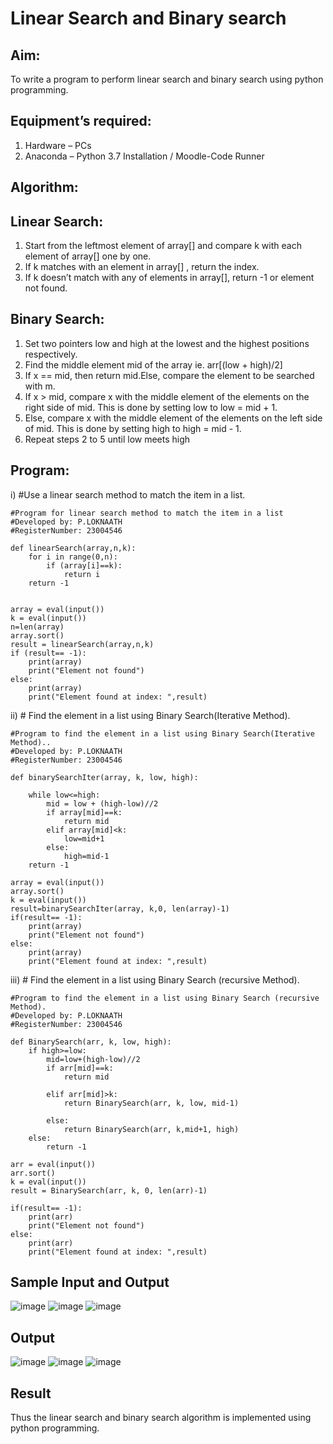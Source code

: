 # Linear Search and Binary search
## Aim:
To write a program to perform linear search and binary search using python programming.
## Equipment’s required:
1.	Hardware – PCs
2.	Anaconda – Python 3.7 Installation / Moodle-Code Runner
## Algorithm:
## Linear Search:
1.	Start from the leftmost element of array[] and compare k with each element of array[] one by one.
2.	If k matches with an element in array[] , return the index.
3.	If k doesn’t match with any of elements in array[], return -1 or element not found.
## Binary Search:
1.	Set two pointers low and high at the lowest and the highest positions respectively.
2.	Find the middle element mid of the array ie. arr[(low + high)/2]
3.	If x == mid, then return mid.Else, compare the element to be searched with m.
4.	If x > mid, compare x with the middle element of the elements on the right side of mid. This is done by setting low to low = mid + 1.
5.	Else, compare x with the middle element of the elements on the left side of mid. This is done by setting high to high = mid - 1.
6.	Repeat steps 2 to 5 until low meets high
## Program:
i)	#Use a linear search method to match the item in a list.
```
#Program for linear search method to match the item in a list
#Developed by: P.LOKNAATH
#RegisterNumber: 23004546

def linearSearch(array,n,k):
    for i in range(0,n):
        if (array[i]==k):
            return i
    return -1
    
    
array = eval(input())
k = eval(input()) 
n=len(array)
array.sort()
result = linearSearch(array,n,k)
if (result== -1):
    print(array)
    print("Element not found")
else:
    print(array)
    print("Element found at index: ",result)
```
ii)	# Find the element in a list using Binary Search(Iterative Method).
```
#Program to find the element in a list using Binary Search(Iterative Method)..
#Developed by: P.LOKNAATH
#RegisterNumber: 23004546

def binarySearchIter(array, k, low, high):
    
    while low<=high:
        mid = low + (high-low)//2
        if array[mid]==k:
            return mid
        elif array[mid]<k:
            low=mid+1
        else:
            high=mid-1
    return -1
    
array = eval(input())
array.sort()
k = eval(input()) 
result=binarySearchIter(array, k,0, len(array)-1)
if(result== -1):
    print(array)
    print("Element not found")
else:
    print(array)
    print("Element found at index: ",result)
```
iii)	# Find the element in a list using Binary Search (recursive Method).
```
#Program to find the element in a list using Binary Search (recursive Method).
#Developed by: P.LOKNAATH
#RegisterNumber: 23004546

def BinarySearch(arr, k, low, high):
    if high>=low:
        mid=low+(high-low)//2
        if arr[mid]==k:
            return mid
        
        elif arr[mid]>k:
            return BinarySearch(arr, k, low, mid-1)
        
        else:
            return BinarySearch(arr, k,mid+1, high)
    else:
        return -1
            
arr = eval(input())
arr.sort()
k = eval(input()) 
result = BinarySearch(arr, k, 0, len(arr)-1)

if(result== -1):
    print(arr)
    print("Element not found")
else:
    print(arr)
    print("Element found at index: ",result)
```
## Sample Input and Output
![image](https://github.com/Loknaath-sec/Search-Algorithm/assets/145742558/2ac2a251-7b6a-4800-a593-63accb464ae3)
![image](https://github.com/Loknaath-sec/Search-Algorithm/assets/145742558/8ba17796-ac56-42ca-9e17-5256a5d69f2f)
![image](https://github.com/Loknaath-sec/Search-Algorithm/assets/145742558/cc52e40f-dd8c-46e5-a5f9-b216477750f0)

## Output
![image](https://github.com/Loknaath-sec/Search-Algorithm/assets/145742558/4280d79f-3981-40de-a069-201474fa5e93)
![image](https://github.com/Loknaath-sec/Search-Algorithm/assets/145742558/6a9783d3-1537-48d9-89b8-7a235938d97e)
![image](https://github.com/Loknaath-sec/Search-Algorithm/assets/145742558/5eebf54b-ae44-49c0-bcc4-97a38fcaacd2)



## Result
Thus the linear search and binary search algorithm is implemented using python programming.
